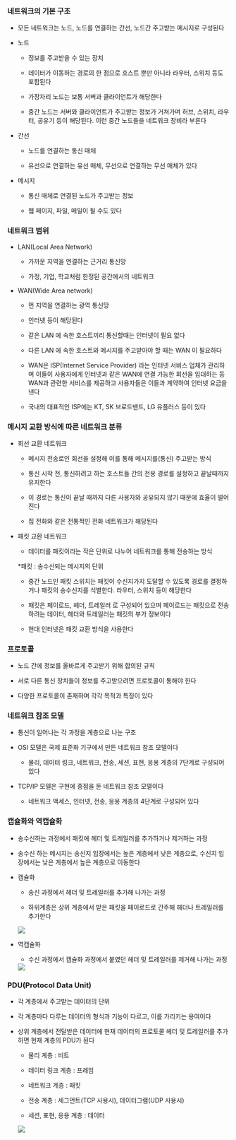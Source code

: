 ### 네트워크의 기본 구조

* 모든 네트워크는 노드, 노드를 연결하는 간선, 노드간 주고받는 메시지로 구성된다

* 노드

    - 정보를 주고받을 수 있는 장치

    - 데이터가 이동하는 경로의 한 점으로 호스트 뿐만 아니라 라우터, 스위치 등도 포함된다

    - 가장자리 노드는 보통 서버과 클라이언트가 해당한다

    - 중간 노드는 서버와 클라이언트가 주고받는 정보가 거쳐가며 허브, 스위치, 라우터, 공유기 등이 해당된다. 이런 중간 노드들을 네트워크 장비라 부른다

* 간선

    - 노드를 연결하는 통신 매체

    - 유선으로 연결하는 유선 매체, 무선으로 연결하는 무선 매체가 있다

* 메시지

    - 통신 매체로 연결된 노드가 주고받는 정보

    - 웹 페이지, 파일, 메일이 될 수도 있다

### 네트워크 범위

* LAN(Local Area Network)

    - 가까운 지역을 연결하는 근거리 통신망

    - 가정, 기업, 학교처럼 한정된 공간에서의 네트워크

* WAN(Wide Area network)

    - 먼 지역을 연결하는 광역 통신망

    - 인터넷 등이 해당된다

    - 같은 LAN 에 속한 호스트끼리 통신할때는 인터넷이 필요 없다

    - 다른 LAN 에 속한 호스트와 메시지를 주고받아야 할 때는 WAN 이 필요하다

    - WAN은 ISP(Internet Service Provider) 라는 인터넷 서비스 업체가 관리하며 이들이 사용자에게 인터넷과 같은 WAN에 연결 가능한 회선을 임대하는 등 WAN과 관련한 서비스를 제공하고 사용자들은 이들과 계약하여 인터넷 요금을 낸다

    - 국내의 대표적인 ISP에는 KT, SK 브로드밴드, LG 유플러스 등이 있다

### 메시지 교환 방식에 따른 네트워크 분류

* 회선 교환 네트워크

    - 메시지 전송로인 회선을 설정해 이를 통해 메시지를(통신) 주고받는 방식

    - 통신 시작 전, 통신하려고 하는 호스트들 간의 전용 경로를 설정하고 끝날때까지 유지한다

    - 이 경로는 통신이 끝날 때까지 다른 사용자와 공유되지 않기 때문에 효율이 떨어진다

    - 집 전화와 같은 전통적인 전화 네트워크가 해당된다

* 패킷 교환 네트워크

    - 데이터를 패킷이라는 작은 단위로 나누어 네트워크를 통해 전송하는 방식

    *패킷 : 송수신되는 메시지의 단위

    - 중간 노드인 패킷 스위치는 패킷이 수신지가지 도달할 수 있도록 경로를 결정하거나 패킷의 송수신지를 식별한다. 라우터, 스위치 등이 해당한다

    - 패킷은 페이로드, 헤더, 트레일러 로 구성되어 있으며 페이로드는 패킷으로 전송하려는 데이터, 헤더와 트레일러는 패킷의 부가 정보이다

    - 현대 인터넷은 패킷 교환 방식을 사용한다

### 프로토콜

* 노드 간에 정보를 올바르게 주고받기 위해 합의된 규칙

* 서로 다른 통신 장치들이 정보를 주고받으려면 프로토콜이 통해야 한다

* 다양한 프로토콜이 존재하며 각각 목적과 특징이 있다

### 네트워크 참조 모델

* 통신이 일어나는 각 과정을 계층으로 나눈 구조

* OSI 모델은 국제 표준화 기구에서 만든 네트워크 참조 모델이다

    - 물리, 데이터 링크, 네트워크, 전송, 세션, 표현, 응용 계층의 7단계로 구성되어 있다

* TCP/IP 모델은 구현에 중점을 둔 네트워크 참조 모델이다

    - 네트워크 액세스, 인터넷, 전송, 응용 계층의 4단계로 구성되어 있다

### 캡슐화와 역캡슐화

* 송수신하는 과정에서 패킷에 헤더 및 트레일러를 추가하거나 제거하는 과정

* 송수신 하는 메시지는 송신지 입장에서는 높은 계층에서 낮은 계층으로, 수신지 입장에서는 낮은 게층에서 높은 계층으로 이동한다

* 캡슐화

    - 송신 과정에서 헤더 및 트레일러를 추가해 나가는 과정

    - 하위계층은 상위 계층에서 받은 패킷을 페이로드로 간주해 헤더나 트레일러를 추가한다

    <img src="https://github.com/user-attachments/assets/8e07b870-f020-4a10-bb11-ff0345aecdad">

* 역캡슐화

    - 수신 과정에서 캡슐화 과정에서 붙였던 헤더 및 트레일러를 제거해 나가는 과정

    <img src="https://github.com/user-attachments/assets/a6898262-347e-41d6-9203-09a446d5b06c">

### PDU(Protocol Data Unit)

* 각 계층에서 주고받는 데이터의 단위

* 각 계층마다 다루는 데이터의 형식과 기능이 다르고, 이를 가리키는 용여이다

* 상위 계층에서 전달받은 데이터에 현재 데이터의 프로토콜 헤더 및 트레일러를 추가하면 현재 계층의 PDU가 된다

    - 물리 계층 : 비트

    - 데이터 링크 계층 : 프레임

    - 네트워크 계층 : 패킷

    - 전송 계층 : 세그먼트(TCP 사용시), 데이터그램(UDP 사용시)

    - 세션, 표현, 응용 계층 : 데이터

    <img src="https://github.com/user-attachments/assets/13a7f719-9619-468b-b5d2-e47a0ee96552">
